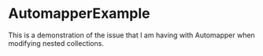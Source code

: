 # AutomapperExample
This is a demonstration of the issue that I am having with Automapper when modifying nested collections.
